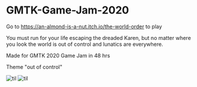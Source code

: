 # GMTK-Game-Jam-2020
Go to https://an-almond-is-a-nut.itch.io/the-world-order to play

You must run for your life escaping the dreaded Karen, but no matter where you look the world is out of control and lunatics are everywhere.

Made for GMTK 2020 Game Jam in 48 hrs

Theme "out of control" 

![til](https://media.giphy.com/media/rdNfZkIbvi50cgXqTk/giphy.gif)
![til](https://media.giphy.com/media/Hjx4WONVX1ferlJZsG/giphy.gif)
